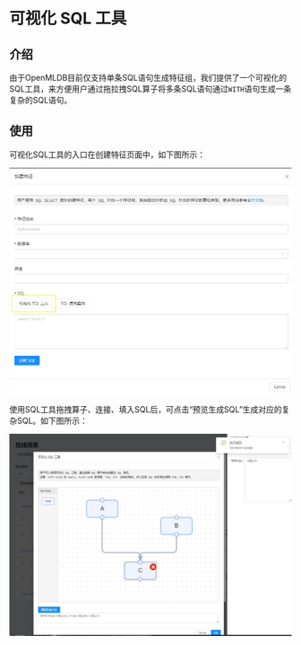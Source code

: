 # 可视化 SQL 工具

## 介绍

由于OpenMLDB目前仅支持单条SQL语句生成特征组，我们提供了一个可视化的SQL工具，来方便用户通过拖拉拽SQL算子将多条SQL语句通过`WITH`语句生成一条复杂的SQL语句。

## 使用

可视化SQL工具的入口在创建特征页面中，如下图所示：

![](../images/sql_tool_entry.png)

使用SQL工具拖拽算子、连接、填入SQL后，可点击“预览生成SQL”生成对应的复杂SQL。如下图所示：

![](../images/sql_tool_tutorial.png)
